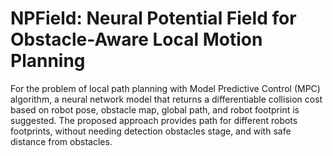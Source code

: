 # NPField: Neural Potential Field for Obstacle-Aware Local Motion Planning
For the problem of local path planning with Model Predictive Control (MPC) algorithm, a neural network model that returns a differentiable collision cost based on robot pose, obstacle map, global path, and robot footprint is suggested. The proposed approach provides path for different robots footprints, without needing detection obstacles stage, and with safe distance from obstacles.
